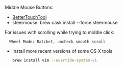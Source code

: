 Middle Mouse Buttons:

* [BetterTouchTool](https://folivora.ai/downloads/)
* steermouse:   brew cask install --force steermouse

For issues with scrolling while trying to middle click:
```
  Wheel Mode: Ratchet, uncheck smooth scroll
```

* Install more recent versions of some OS X tools
  ```bash
  brew install vim --override-system-vi
  ```

